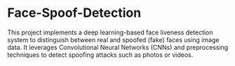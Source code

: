 # Face-Spoof-Detection
This project implements a deep learning-based face liveness detection system to distinguish between real and spoofed (fake) faces using image data. It leverages Convolutional Neural Networks (CNNs) and preprocessing techniques to detect spoofing attacks such as photos or videos.
